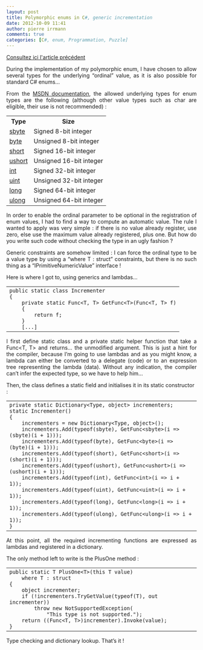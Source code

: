 ```yaml
---
layout: post
title: Polymorphic enums in C#, generic incrementation
date: 2012-10-09 11:41
author: pierre irrmann
comments: true
categories: [C#, enum, Programmation, Puzzle]
---
```

<p style="text-align: justify;"><a title="Polymorphic enums in C# ?" href="http://www.arolla.fr/blog/2012/09/polymorphic-enums-in-c/" target="_blank">Consultez ici l'article précédent</a></p>
<p style="text-align: justify;">During the implementation of my polymorphic enum, I have chosen to allow several types for the underlying “ordinal” value, as it is also possible for standard C# enums…</p>
<p align="justify">From the <a href="http://msdn.microsoft.com/en-us/library/exx3b86w.aspx" target="_blank">MSDN documentation</a>, the allowed underlying types for enum types are the following (although other value types such as char are eligible, their use is not recommended) :</p>

<table>
<tbody>
<tr>
<th>Type</th>
<th>Size</th>
</tr>
<tr>
<td><a href="http://msdn.microsoft.com/en-us/library/d86he86x.aspx">sbyte</a></td>
<td>Signed 8-bit integer</td>
</tr>
<tr>
<td><a href="http://msdn.microsoft.com/en-us/library/5bdb6693.aspx">byte</a></td>
<td>Unsigned 8-bit integer</td>
</tr>
<tr>
<td><a href="http://msdn.microsoft.com/en-us/library/ybs77ex4.aspx">short</a></td>
<td>Signed 16-bit integer</td>
</tr>
<tr>
<td><a href="http://msdn.microsoft.com/en-us/library/cbf1574z.aspx">ushort</a></td>
<td>Unsigned 16-bit integer</td>
</tr>
<tr>
<td><a href="http://msdn.microsoft.com/en-us/library/5kzh1b5w.aspx">int</a></td>
<td>Signed 32-bit integer</td>
</tr>
<tr>
<td><a href="http://msdn.microsoft.com/en-us/library/x0sksh43.aspx">uint</a></td>
<td>Unsigned 32-bit integer</td>
</tr>
<tr>
<td><a href="http://msdn.microsoft.com/en-us/library/ctetwysk.aspx">long</a></td>
<td>Signed 64-bit integer</td>
</tr>
<tr>
<td><a href="http://msdn.microsoft.com/en-us/library/t98873t4.aspx">ulong</a></td>
<td>Unsigned 64-bit integer</td>
</tr>
</tbody>
</table>
<p align="justify">In order to enable the ordinal parameter to be optional in the registration of enum values, I had to find a way to compute an automatic value. The rule I wanted to apply was very simple : if there is no value already register, use zero, else use the maximum value already registered, plus one. But how do you write such code without checking the type in an ugly fashion ?</p>
<p align="justify">Generic constraints are somehow limited : I can force the ordinal type to be a value type by using a “where T : struct” constraints, but there is no such thing as a “IPrimitiveNumericValue” interface !</p>
Here is where I got to, using generics and lambdas…
<div>
<div id="highlighter_10533">
<table border="0" cellspacing="0" cellpadding="0">
<tbody>
<tr>
<td>
<div>
<div><code>public static class Incrementer</code></div>
<div><code>{</code></div>
<div><code>    </code><code>private static Func&lt;T, T&gt; GetFunc&lt;T&gt;(Func&lt;T, T&gt; f)</code></div>
<div><code>    </code><code>{</code></div>
<div><code>        </code><code>return f;</code></div>
<div><code>    </code><code>}</code></div>
<div><code>    </code><code>[...]</code></div>
</div></td>
</tr>
</tbody>
</table>
</div>
</div>
<p align="justify">I first define static class and a private static helper function that take a Func&lt;T, T&gt; and returns… the unmodified argument. This is just a hint for the compiler, because I’m going to use lambdas and as you might know, a lambda can either be converted to a delegate (code) or to an expression tree representing the lambda (data). Without any indication, the compiler can’t infer the expected type, so we have to help him…</p>
Then, the class defines a static field and initialises it in its static constructor :
<div>
<div id="highlighter_519614">
<table border="0" cellspacing="0" cellpadding="0">
<tbody>
<tr>
<td>
<div>
<div><code>private static Dictionary&lt;Type, object&gt; incrementers;</code></div>
<div><code>static Incrementer()</code></div>
<div><code>{</code></div>
<div><code>    </code><code>incrementers = new Dictionary&lt;Type, object&gt;();</code></div>
<div><code>    </code><code>incrementers.Add(typeof(sbyte), GetFunc&lt;sbyte&gt;(i =&gt; (sbyte)(i + 1)));</code></div>
<div><code>    </code><code>incrementers.Add(typeof(byte), GetFunc&lt;byte&gt;(i =&gt; (byte)(i + 1)));</code></div>
<div><code>    </code><code>incrementers.Add(typeof(short), GetFunc&lt;short&gt;(i =&gt; (short)(i + 1)));</code></div>
<div><code>    </code><code>incrementers.Add(typeof(ushort), GetFunc&lt;ushort&gt;(i =&gt; (ushort)(i + 1)));</code></div>
<div><code>    </code><code>incrementers.Add(typeof(int), GetFunc&lt;int&gt;(i =&gt; i + 1));</code></div>
<div><code>    </code><code>incrementers.Add(typeof(uint), GetFunc&lt;uint&gt;(i =&gt; i + 1));</code></div>
<div><code>    </code><code>incrementers.Add(typeof(long), GetFunc&lt;long&gt;(i =&gt; i + 1));</code></div>
<div><code>    </code><code>incrementers.Add(typeof(ulong), GetFunc&lt;ulong&gt;(i =&gt; i + 1));</code></div>
<div><code>}</code></div>
</div></td>
</tr>
</tbody>
</table>
</div>
</div>
<p align="justify">At this point, all the required incrementing functions are expressed as lambdas and registered in a dictionary.</p>
The only method left to write is the PlusOne method :
<div>
<div id="highlighter_152948">
<table border="0" cellspacing="0" cellpadding="0">
<tbody>
<tr>
<td>
<div>
<div><code>public static T PlusOne&lt;T&gt;(this T value)</code></div>
<div><code>    </code><code>where T : struct</code></div>
<div><code>{</code></div>
<div><code>    </code><code>object incrementer;</code></div>
<div><code>    </code><code>if (!incrementers.TryGetValue(typeof(T), out incrementer))</code></div>
<div><code>        </code><code>throw new NotSupportedException(</code></div>
<div><code>            </code><code>"This type is not supported.");</code></div>
<div><code>    </code><code>return ((Func&lt;T, T&gt;)incrementer).Invoke(value);</code></div>
<div><code>}</code></div>
</div></td>
</tr>
</tbody>
</table>
</div>
</div>
Type checking and dictionary lookup. That’s it !
